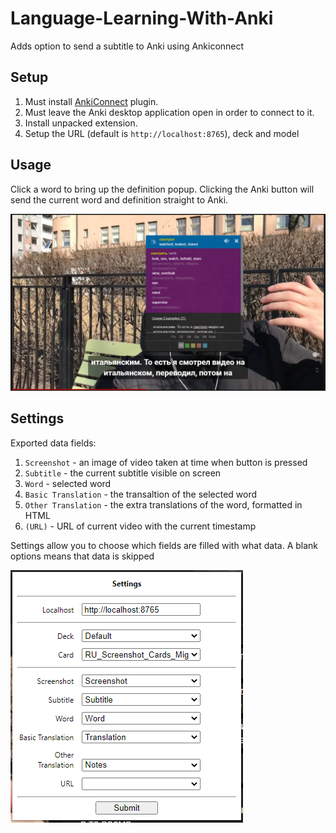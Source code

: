 # Language-Learning-With-Anki

Adds option to send a subtitle to Anki using Ankiconnect

## Setup

1) Must install [AnkiConnect](https://ankiweb.net/shared/info/2055492159) plugin.
2) Must leave the Anki desktop application open in order to connect to it.
3) Install unpacked extension.
4) Setup the URL (default is `http://localhost:8765`), deck and model

## Usage

Click a word to bring up the definition popup.
Clicking the Anki button will send the current word and definition straight to Anki.

![bubble-screenshot](https://raw.githubusercontent.com/ClearlyKyle/Language-Learning-With-Anki/master/popup.PNG)

## Settings

Exported data fields:

 1) `Screenshot` - an image of video taken at time when button is pressed
 2) `Subtitle` - the current subtitle visible on screen
 3) `Word` - selected word
 4) `Basic Translation` - the transaltion of the selected word
 5) `Other Translation` - the extra translations of the word, formatted in HTML
 6) `(URL)` - URL of current video with the current timestamp

Settings allow you to choose which fields are filled with what data. A blank options means that data is skipped

![options-screenshot](https://raw.githubusercontent.com/ClearlyKyle/Language-Learning-With-Anki/master/settings.PNG)
